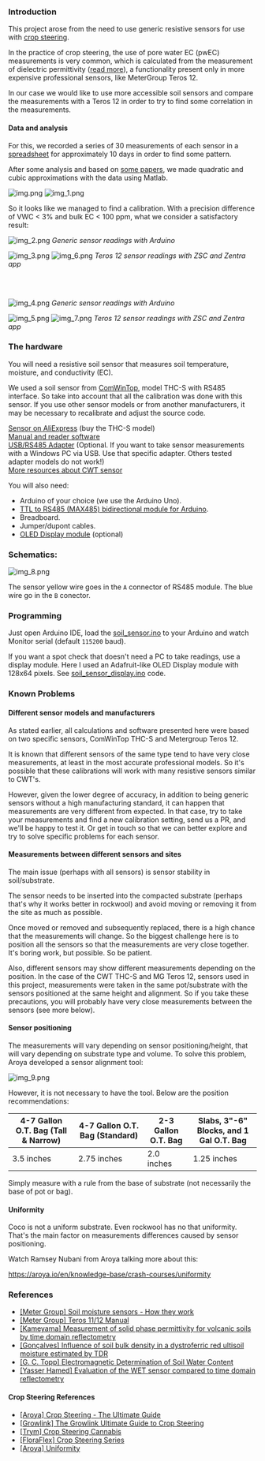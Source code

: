 ### Introduction

This project arose from the need to use generic resistive sensors for use with [crop steering](#crop-steering-references).

In the practice of crop steering, the use of pore water EC (pwEC) measurements is very common, which is calculated from 
the measurement of dielectric permittivity 
([read more](https://www.metergroup.com/en/meter-environment/measurement-insights/tdr-fdr-capacitance-compared)), 
a functionality present only in more expensive professional sensors, like MeterGroup Teros 12.

In our case we would like to use more accessible soil sensors and compare the measurements with a Teros 12 in order to 
try to find some correlation in the measurements.

#### Data and analysis

For this, we recorded a series of 30 measurements of each sensor in a 
[spreadsheet](https://docs.google.com/spreadsheets/d/1E9GSEiDYnn_6L7qgtjaymDu83J8WYE-xgDbja41ro9Q/) for approximately 
10 days in order to find some pattern.

After some analysis and based on [some papers](#references), we made quadratic and cubic approximations with the data using Matlab.

![img.png](assets/img.png) 
![img_1.png](assets/img_1.png)

So it looks like we managed to find a calibration. With a precision difference of VWC < 3% and bulk EC < 100 ppm, what we 
consider a satisfactory result:

![img_2.png](assets/img_2.png)
_Generic sensor readings with Arduino_

![img_3.png](assets/img_3.png)
![img_6.png](assets/img_6.png)
_Teros 12 sensor readings with ZSC and Zentra app_

<br><br>

![img_4.png](assets/img_4.png)
_Generic sensor readings with Arduino_

![img_5.png](assets/img_5.png)
![img_7.png](assets/img_7.png)
_Teros 12 sensor readings with ZSC and Zentra app_

### The hardware

You will need a resistive soil sensor that measures soil temperature, moisture, and conductivity (EC).

We used a soil sensor from [ComWinTop](http://www.comwintop.com/), model THC-S with RS485 interface. So take into account 
that all the calibration was done with this sensor. If you use other sensor models or from another manufacturers, it may 
be necessary to recalibrate and adjust the source code.

[Sensor on AliExpress](https://pt.aliexpress.com/item/1005001524845572.html) (buy the THC-S model)<br>
[Manual and reader software](https://wiki20210805.oss-cn-hongkong.aliyuncs.com/download/sensors/Smart_Agriculture/CWT%20soil%20sensor%20manual.zip) <br>
[USB/RS485 Adapter](https://pt.aliexpress.com/item/33017179197.html) (Optional. If you want to take sensor measurements with a Windows PC via USB. Use that specific adapter. Others tested adapter models do not work!) <br>
[More resources about CWT sensor](http://www.comwintop.com/index.php?s=index/category/index&id=144) <br>

You will also need:
- Arduino of your choice (we use the Arduino Uno).
- [TTL to RS485 (MAX485) bidirectional module for Arduino](https://pt.aliexpress.com/item/32848382513.html).
- Breadboard.
- Jumper/dupont cables.
- [OLED Display module](https://pt.aliexpress.com/item/1005004971492089.html) (optional)

### Schematics:

![img_8.png](assets/img_8.png)

The sensor yellow wire goes in the `A` connector of RS485 module. The blue wire go in the `B` conector.

### Programming

Just open Arduino IDE, load the [soil_sensor.ino](soil_sensor.ino) to your Arduino and watch
Monitor serial (default `115200` baud).

If you want a spot check that doesn't need a PC to take readings, use a display module. Here I used an 
Adafruit-like OLED Display module with 128x64 pixels. See [soil_sensor_display.ino](soil_sensor_display.ino) code.

### Known Problems

#### Different sensor models and manufacturers

As stated earlier, all calculations and software presented here were based on two specific sensors, ComWinTop THC-S and 
Metergroup Teros 12.

It is known that different sensors of the same type tend to have very close measurements, at least in the most accurate 
professional models. So it's possible that these calibrations will work with many resistive sensors similar to CWT's.

However, given the lower degree of accuracy, in addition to being generic sensors without a high manufacturing standard, 
it can happen that measurements are very different from expected. In that case, try to take your measurements and find a 
new calibration setting, send us a PR, and we'll be happy to test it. Or get in touch so that we can better explore and 
try to solve specific problems for each sensor.

#### Measurements between different sensors and sites

The main issue (perhaps with all sensors) is sensor stability in soil/substrate.

The sensor needs to be inserted into the compacted substrate (perhaps that's why it works better in rockwool) and avoid 
moving or removing it from the site as much as possible.

Once moved or removed and subsequently replaced, there is a high chance that the measurements will change. So the biggest 
challenge here is to position all the sensors so that the measurements are very close together. It's boring work, but 
possible. So be patient.

Also, different sensors may show different measurements depending on the position. In the case of the CWT THC-S and 
MG Teros 12, sensors used in this project, measurements were taken in the same pot/substrate with the sensors positioned 
at the same height and alignment. So if you take these precautions, you will probably have very close measurements 
between the sensors (see more below).

#### Sensor positioning

The measurements will vary depending on sensor positioning/height, that will vary depending on substrate type and volume. 
To solve this problem, Aroya developed a sensor alignment tool:

![img_9.png](assets/img_9.png) <br>

However, it is not necessary to have the tool. Below are the position recommendations:

| 4-7 Gallon O.T. Bag (Tall & Narrow) | 4-7 Gallon O.T. Bag (Standard) | 2-3 Gallon O.T. Bag | Slabs, 3"-6" Blocks, and 1 Gal O.T. Bag |
|---|---|---|---|
| 3.5 inches | 2.75 inches | 2.0 inches | 1.25 inches |

Simply measure with a rule from the base of substrate (not necessarily the base of pot or bag).

#### Uniformity

Coco is not a uniform substrate. Even rockwool has no that uniformity. That's the main factor on measurements differences 
caused by sensor positioning.

Watch Ramsey Nubani from Aroya talking more about this:

https://aroya.io/en/knowledge-base/crash-courses/uniformity

### References

- [[Meter Group] Soil moisture sensors - How they work](https://www.metergroup.com/en/meter-environment/measurement-insights/tdr-fdr-capacitance-compared) <br>
- [[Meter Group] Teros 11/12 Manual](assets/20587_TEROS11-12_Manual_Web.pdf) <br>
- [[Kameyama] Measurement of solid phase permittivity for volcanic soils by time domain reflectometry](assets/kameyama2008.pdf) <br>
- [[Gonçalves] Influence of soil bulk density in a dystroferric red ultisoil moisture estimated by TDR](assets/nitossolo.pdf) <br>
- [[G. C. Topp] Electromagnetic Determination of Soil Water Content](assets/topp1980.pdf) <br>
- [[Yasser Hamed] Evaluation of the WET sensor compared to time domain reflectometry](assets/hamed.pdf)

#### Crop Steering References

- [[Aroya] Crop Steering - The Ultimate Guide](https://aroya.io/en/resources/crop-steering)
- [[Growlink] The Growlink Ultimate Guide to Crop Steering](https://www.growlink.com/crop-steering)
- [[Trym] Crop Steering Cannabis](https://trym.io/crop-steering-cannabis/)
- [[FloraFlex] Crop Steering Series](https://floraflex.com/default/how-to-grow/crop-steering)
- [[Aroya] Uniformity](https://aroya.io/en/knowledge-base/crash-courses/uniformity)